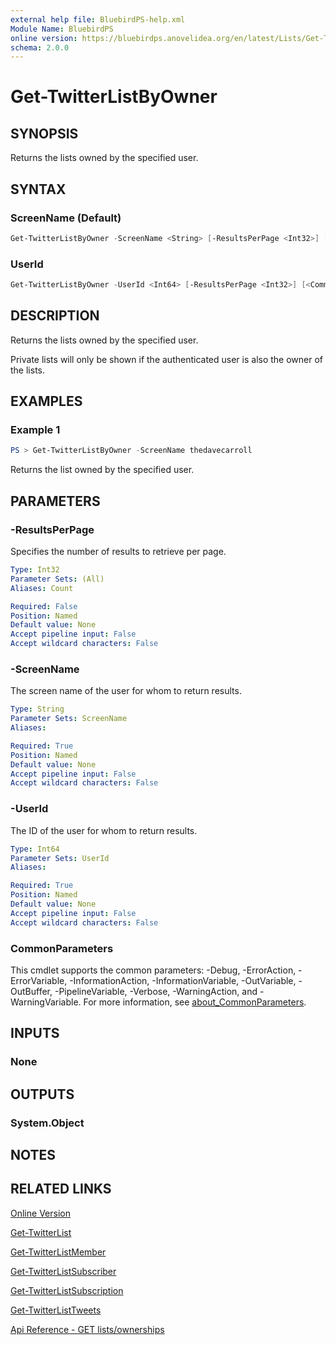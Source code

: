 ```yaml
---
external help file: BluebirdPS-help.xml
Module Name: BluebirdPS
online version: https://bluebirdps.anovelidea.org/en/latest/Lists/Get-TwitterListByOwner
schema: 2.0.0
---
```


# Get-TwitterListByOwner

## SYNOPSIS

Returns the lists owned by the specified user.

## SYNTAX

### ScreenName (Default)

```powershell
Get-TwitterListByOwner -ScreenName <String> [-ResultsPerPage <Int32>] [<CommonParameters>]
```

### UserId

```powershell
Get-TwitterListByOwner -UserId <Int64> [-ResultsPerPage <Int32>] [<CommonParameters>]
```

## DESCRIPTION

Returns the lists owned by the specified user.

Private lists will only be shown if the authenticated user is also the owner of the lists.

## EXAMPLES

### Example 1

```powershell
PS > Get-TwitterListByOwner -ScreenName thedavecarroll
```

Returns the list owned by the specified user.

## PARAMETERS

### -ResultsPerPage

Specifies the number of results to retrieve per page.

```yaml
Type: Int32
Parameter Sets: (All)
Aliases: Count

Required: False
Position: Named
Default value: None
Accept pipeline input: False
Accept wildcard characters: False
```

### -ScreenName

The screen name of the user for whom to return results.

```yaml
Type: String
Parameter Sets: ScreenName
Aliases:

Required: True
Position: Named
Default value: None
Accept pipeline input: False
Accept wildcard characters: False
```

### -UserId

The ID of the user for whom to return results.

```yaml
Type: Int64
Parameter Sets: UserId
Aliases:

Required: True
Position: Named
Default value: None
Accept pipeline input: False
Accept wildcard characters: False
```

### CommonParameters

This cmdlet supports the common parameters: -Debug, -ErrorAction, -ErrorVariable, -InformationAction, -InformationVariable, -OutVariable, -OutBuffer, -PipelineVariable, -Verbose, -WarningAction, and -WarningVariable. For more information, see [about_CommonParameters](http://go.microsoft.com/fwlink/?LinkID=113216).

## INPUTS

### None

## OUTPUTS

### System.Object

## NOTES

## RELATED LINKS

[Online Version](https://bluebirdps.anovelidea.org/en/latest/Lists/Get-TwitterListByOwner)

[Get-TwitterList](https://bluebirdps.anovelidea.org/en/latest/Lists/Get-TwitterList)

[Get-TwitterListMember](https://bluebirdps.anovelidea.org/en/latest/Lists/Get-TwitterListMember)

[Get-TwitterListSubscriber](https://bluebirdps.anovelidea.org/en/latest/Lists/Get-TwitterListSubscriber)

[Get-TwitterListSubscription](https://bluebirdps.anovelidea.org/en/latest/Lists/Get-TwitterListSubscription)

[Get-TwitterListTweets](https://bluebirdps.anovelidea.org/en/latest/Lists/Get-TwitterListTweets)

[Api Reference - GET lists/ownerships](https://developer.twitter.com/en/docs/twitter-api/v1/accounts-and-users/create-manage-lists/api-reference/get-lists-ownerships)
